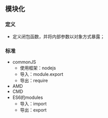 ## 模块化
### 定义
- 定义闭包函数，并将内部参数以对象方式暴露；

### 标准
- commonJS
   - 使用框架：nodejs
   - 导入：module.export
   - 导出：require
- AMD
- CMD
- ES6的modules
   - 导入：import
   - 导出：export